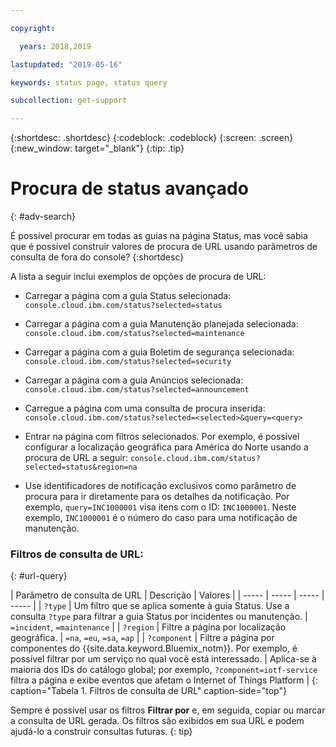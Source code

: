 ```yaml
---

copyright:

  years: 2018,2019

lastupdated: "2019-05-16"

keywords: status page, status query

subcollection: get-support

---
```


{:shortdesc: .shortdesc}
{:codeblock: .codeblock}
{:screen: .screen}
{:new_window: target="_blank"}
{:tip: .tip}

# Procura de status avançado
{: #adv-search}

É possível procurar em todas as guias na página Status, mas você sabia que é possível construir valores de procura de URL usando parâmetros de consulta de fora do console?
{:shortdesc}

A lista a seguir inclui exemplos de opções de procura de URL:

* Carregar a página com a guia Status selecionada: `console.cloud.ibm.com/status?selected=status`
* Carregar a página com a guia Manutenção planejada selecionada: `console.cloud.ibm.com/status?selected=maintenance`
* Carregar a página com a guia Boletim de segurança selecionada: `console.cloud.ibm.com/status?selected=security`
* Carregar a página com a guia Anúncios selecionada: `console.cloud.ibm.com/status?selected=announcement`
* Carregue a página com uma consulta de procura inserida: `console.cloud.ibm.com/status?selected=<selected>&query=<query>`
* Entrar na página com filtros selecionados. Por exemplo, é possível configurar a localização geográfica para América do Norte usando a procura de URL a seguir: `console.cloud.ibm.com/status?selected=status&region=na`

* Use identificadores de notificação exclusivos como parâmetro de procura para ir diretamente para os detalhes da notificação. Por exemplo, `query=INC1000001` visa itens com o ID: `INC1000001`. Neste exemplo, `INC1000001` é o número do caso para uma notificação de manutenção.

### Filtros de consulta de URL:
{: #url-query}

| Parâmetro de consulta de URL | Descrição | Valores |
| ----- | ----- | ----- | ----- |
| `?type` | Um filtro que se aplica somente à guia Status. Use a consulta `?type` para filtrar a guia Status por incidentes ou manutenção. | `=incident`, `=maintenance` |
| `?region` | Filtre a página por localização geográfica.  | `=na`, `=eu`, `=sa`, `=ap` |
| `?component` | Filtre a página por componentes do {{site.data.keyword.Bluemix_notm}}. Por exemplo, é possível filtrar por um serviço no qual você está interessado. | Aplica-se à maioria dos IDs do catálogo global; por exemplo, `?component=iotf-service` filtra a página e exibe eventos que afetam o Internet of Things Platform  |
{: caption="Tabela 1. Filtros de consulta de URL" caption-side="top"}

Sempre é possível usar os filtros **Filtrar por** e, em seguida, copiar ou marcar a consulta de URL gerada. Os filtros são exibidos em sua URL e podem ajudá-lo a construir consultas futuras.
{: tip}
